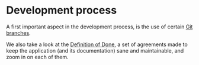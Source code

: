 # Development process

A first important aspect in the development process, is the use of certain [Git branches](./development-process/git-workflow.md).

We also take a look at the [Definition of Done](./development-process/definition-of-done.md),
a set of agreements made to keep the application (and its documentation) sane and maintainable,
and zoom in on each of them.
